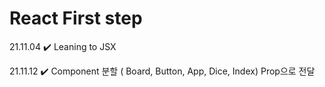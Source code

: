 <h1> React First step </h1>

<p> 21.11.04 ✔️ Leaning to JSX </p>
<p> 21.11.12 ✔️ Component 분할 ( Board, Button, App, Dice, Index) Prop으로 전달 </p>
